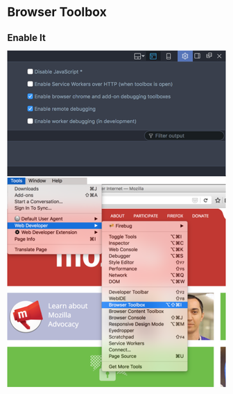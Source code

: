 # Browser Toolbox

## Enable It
![Step 1](images/browser-toolbox-step1.png)
![Step 2](images/browser-toolbox-step2.png)
